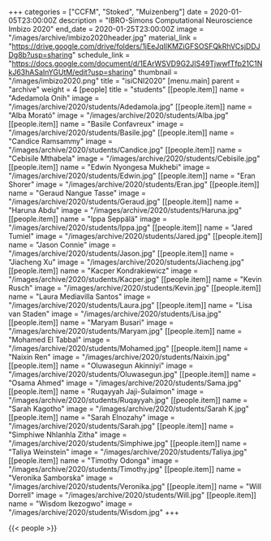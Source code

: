 +++
categories = ["CCFM", "Stoked", "Muizenberg"]
date = 2020-01-05T23:00:00Z
description = "IBRO-Simons Computational Neuroscience Imbizo 2020"
end_date = 2020-01-25T23:00:00Z
image = "/images/archive/imbizo2020header.jpg"
material_link = "https://drive.google.com/drive/folders/1jEeJqIlKMZiGFSOSFQkRhVCsjDDJDg8b?usp=sharing"
schedule_link = "https://docs.google.com/document/d/1EArWSVD9G2JIS49TjwwfTfp21C1NkJ63hASaInYGUtM/edit?usp=sharing"
thumbnail = "/images/imbizo2020.png"
title = "isiCNI2020"
[menu.main]
parent = "archive"
weight = 4
[people]
title = "students"
[[people.item]]
name = "Adedamola Onih"
image = "/images/archive/2020/students/Adedamola.jpg"
[[people.item]]
name = "Alba Morató"
image = "/images/archive/2020/students/Alba.jpg"
[[people.item]]
name = "Basile Confavreux"
image = "/images/archive/2020/students/Basile.jpg"
[[people.item]]
name = "Candice Ramsammy"
image = "/images/archive/2020/students/Candice.jpg"
[[people.item]]
name = "Cebisile Mthabela"
image = "/images/archive/2020/students/Cebisile.jpg"
[[people.item]]
name = "Edwin Nyongesa Mukhebi"
image = "/images/archive/2020/students/Edwin.jpg"
[[people.item]]
name = "Eran Shorer"
image = "/images/archive/2020/students/Eran.jpg"
[[people.item]]
name = "Geraud Nangue Tasse"
image = "/images/archive/2020/students/Geraud.jpg"
[[people.item]]
name = "Haruna Abdu"
image = "/images/archive/2020/students/Haruna.jpg"
[[people.item]]
name = "Ippa Seppälä"
image = "/images/archive/2020/students/Ippa.jpg"
[[people.item]]
name = "Jared Tumiel"
image = "/images/archive/2020/students/Jared.jpg"
[[people.item]]
name = "Jason Connie"
image = "/images/archive/2020/students/Jason.jpg"
[[people.item]]
name = "Jiacheng Xu"
image = "/images/archive/2020/students/Jiacheng.jpg"
[[people.item]]
name = "Kacper Kondrakiewicz"
image = "/images/archive/2020/students/Kacper.jpg"
[[people.item]]
name = "Kevin Rusch"
image = "/images/archive/2020/students/Kevin.jpg"
[[people.item]]
name = "Laura Mediavilla Santos"
image = "/images/archive/2020/students/Laura.jpg"
[[people.item]]
name = "Lisa van Staden"
image = "/images/archive/2020/students/Lisa.jpg"
[[people.item]]
name = "Maryam Busari"
image = "/images/archive/2020/students/Maryam.jpg"
[[people.item]]
name = "Mohamed El Tabbal"
image = "/images/archive/2020/students/Mohamed.jpg"
[[people.item]]
name = "Naixin Ren"
image = "/images/archive/2020/students/Naixin.jpg"
[[people.item]]
name = "Oluwasegun Akinniyi"
image = "/images/archive/2020/students/Oluwasegun.jpg"
[[people.item]]
name = "Osama Ahmed"
image = "/images/archive/2020/students/Sama.jpg"
[[people.item]]
name = "Ruqayyah Jaji-Sulaimon"
image = "/images/archive/2020/students/Ruqayyah.jpg"
[[people.item]]
name = "Sarah Kagotho"
image = "/images/archive/2020/students/Sarah K.jpg"
[[people.item]]
name = "Sarah Elnozahy"
image = "/images/archive/2020/students/Sarah.jpg"
[[people.item]]
name = "Simphiwe Nhlanhla Zitha"
image = "/images/archive/2020/students/Simphiwe.jpg"
[[people.item]]
name = "Taliya Weinstein"
image = "/images/archive/2020/students/Taliya.jpg"
[[people.item]]
name = "Timothy Odonga"
image = "/images/archive/2020/students/Timothy.jpg"
[[people.item]]
name = "Veronika Samborska"
image = "/images/archive/2020/students/Veronika.jpg"
[[people.item]]
name = "Will Dorrell"
image = "/images/archive/2020/students/Will.jpg"
[[people.item]]
name = "Wisdom Ikezogwo"
image = "/images/archive/2020/students/Wisdom.jpg"
+++

<!--more-->
{{< people >}}